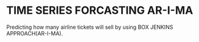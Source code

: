 # TIME SERIES FORCASTING AR-I-MA
Predicting how many airline tickets will sell by using BOX JENKINS APPROACH(AR-I-MA).
